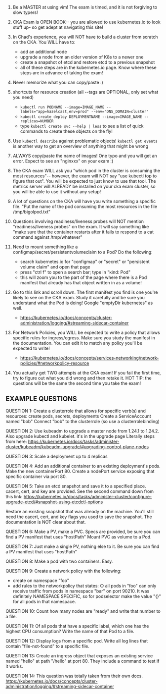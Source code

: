 1. Be a MASTER at using vim! The exam is timed, and it is not forgiving to slow typers!

2. CKA Exam is OPEN BOOK-- you are allowed to use kubernetes.io to look stuff up- so get adept at navigating this site!

3. In Chad's experience, you will NOT have to build a cluster from scratch on the CKA.
You WILL have to:
    - add an additional node
    - upgrade a node from an older version of K8s to a newer one
    - create a snapshot of etcd and restore etcd to a previous snapshot
    - all of these steps are in the kubernetes.io page. Know where these steps are in advance of taking the exam!

4. Never memorize what you can copy/paste :)

5. shortcuts for resource creation (all --tags are OPTIONAL, only set what you need)
    - `kubectl run PODNAME --image=IMAGE_NAME --labels="app=hazelcast,env=prod" --env="DNS_DOMAIN=cluster"`
    - `kubectl create deploy DEPLOYMENTNAME --image=IMAGE_NAME --replicas=NUMBER`
    - type `kubectl create svc --help | less` to see a list of quick commands to create these objects on the fly!

6. Use `kubectl describe` against problematic objects! `kubectl get events` is another way to get an overview of anything that might be wrong

7. ALWAYS copy/paste the name of images! One typo and you will get an error. Expect to see an "nginxxx" on your exam :)

8. The CKA exam WILL ask you "which pod in the cluster is consuming the most resources"-- however, the exam will NOT say "use kubectl top to figure that out". You will be expected to just know to use that tool. The metrics server will ALREADY be installed on your cka exam cluster, so you will be able to use it without any setup!

9. A lot of questions on the CKA will have you write something a specific file. "Put the name of the pod consuming the most resources in the file /tmp/bigolpod.txt"

10. Questions involving readiness/liveness probes will NOT mention "readiness/liveness probes" on the exam. It will say something like "make sure that the container restarts after it fails to respond to a cat command against /tmp/whatever"

11. Need to mount something like a configmap/secret/persistentvolumeclaim to a Pod? Do the following:
    - search kubernetes.io for "configmap" or "secret" or "persistent volume claim" and open that page
    - press "ctrl f" to open a search bar; type in "kind: Pod"
    - this will zoom you to the part of the page where there is a Pod manifest that already has that object written in as a volume!

12. Go to this link and scroll down. The first manifest you find is one you're likely to see on the CKA exam. Study it carefully and be sure you understand what the Pod is doing! Google "emptyDir kubernetes" as well.
    - https://kubernetes.io/docs/concepts/cluster-administration/logging/#streaming-sidecar-container

13. For Network Policies, you WILL be expected to write a policy that allows specific rules for ingress/egress. Make sure you study the manifest in the documentation. You can edit it to match any policy you'll be expected to write!
    - https://kubernetes.io/docs/concepts/services-networking/network-policies/#networkpolicy-resource

14. You actually get TWO attempts at the CKA exam! If you fail the first time, try to figure out what you did wrong and then retake it. HOT TIP: the questions will be the same the second time you take the exam!

## EXAMPLE QUESTIONS

QUESTION 1:
Create a clusterrole that allows for specific verb(s) and resources: create pods, secrets, deployments
Create a ServiceAccount named "bob"
Connect "bob" to the clusterrole (so use a clusterrolebinding)

QUESTION 2:
Use kubeadm to upgrade a master node from 1.24.1 to 1.24.2.
Also upgrade kubectl and kubelet.  it's in the upgrade page
Literally steps from here: https://kubernetes.io/docs/tasks/administer-cluster/kubeadm/kubeadm-upgrade/#upgrading-control-plane-nodes

QUESTION 3:
Scale a deployment up to 4 replicas

QUESTION 4:
Add an additional container to an existing deployment's pods.
Make the new containerPort 80.
Create a nodePort service exposing that specific container via port 80.

QUESTION 5:
Take an etcd snapshot and save it to a specified place. cacert, cert, and key are provided. See the second command down from this link: https://kubernetes.io/docs/tasks/administer-cluster/configure-upgrade-etcd/#snapshot-using-etcdctl-options

Restore an existing snapshot that was already on the machine. You'll still need the cacert, cert, and key flags you used to save the snapshot. The documentation is NOT clear about that.

QUESTION 6:
Make a PV, make a PVC. Specs are provided, be sure you can find a PV manifest that uses "hostPath"
Mount PVC as volume to a Pod.

QUESTION 7:
Just make a single PV, nothing else to it. Be sure you can find a PV manifest that uses "hostPath"

QUESTION 8:
Make a pod with two containers. Easy.

QUESTION 9:
Create a network policy with the following:
  - create on namespace "foo"
  - add rules to the networkpolicy that states:
       ○ all pods in "foo" can only receive traffic from pods in namespace "bar" on port 90210. It was definitely NAMESPACE SPECIFIC, so for podselector make the value "{}" for all pods in that namespace.

QUESTION 10:
Count how many nodes are "ready" and write that number to a file.

QUESTION 11:
Of all pods that have a specific label, which one has the highest CPU consumption? Write the name of that Pod to a file.

QUESTION 12:
Display logs from a specific pod. Write all log lines that contain "file-not-found" to a specific file.

QUESTION 13:
Create an ingress object that exposes an existing service named "hello" at path "/hello" at port 80. They include a command to test if it works.

QUESTION 14:
This question was totally taken from their own docs.
https://kubernetes.io/docs/concepts/cluster-administration/logging/#streaming-sidecar-container

